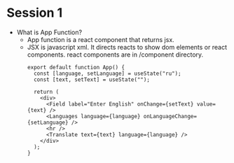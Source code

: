 # Session 1
* What is App Function?
  * App function is a react component that returns jsx.
  * JSX is javascript xml. It directs reacts to show dom elements or react components. react components are in /component directory.
    ```react
    export default function App() {
      const [language, setLanguage] = useState("ru");
      const [text, setText] = useState("");

      return (
        <div>
          <Field label="Enter English" onChange={setText} value={text} />
          <Languages language={language} onLanguageChange={setLanguage} />
          <hr />
          <Translate text={text} language={language} />
        </div>
      );
    }
    ```
